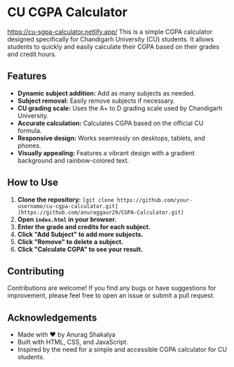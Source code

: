 # CU CGPA Calculator
https://cu-sgpa-calculator.netlify.app/
This is a simple CGPA calculator designed specifically for Chandigarh University (CU) students. It allows students to quickly and easily calculate their CGPA based on their grades and credit hours.

## Features

* **Dynamic subject addition:** Add as many subjects as needed.
* **Subject removal:** Easily remove subjects if necessary.
* **CU grading scale:** Uses the A+ to D grading scale used by Chandigarh University.
* **Accurate calculation:** Calculates CGPA based on the official CU formula.
* **Responsive design:** Works seamlessly on desktops, tablets, and phones.
* **Visually appealing:** Features a vibrant design with a gradient background and rainbow-colored text.

## How to Use

1. **Clone the repository:** `[git clone https://github.com/your-username/cu-cgpa-calculator.git](https://github.com/anuraggaur29/CGPA-Calculator.git)`
2. **Open `index.html` in your browser.**
3. **Enter the grade and credits for each subject.**
4. **Click "Add Subject" to add more subjects.**
5. **Click "Remove" to delete a subject.**
6. **Click "Calculate CGPA" to see your result.**

## Contributing

Contributions are welcome! If you find any bugs or have suggestions for improvement, please feel free to open an issue or submit a pull request.

## Acknowledgements

* Made with ❤️ by Anurag Shakalya
* Built with HTML, CSS, and JavaScript.
* Inspired by the need for a simple and accessible CGPA calculator for CU students.
